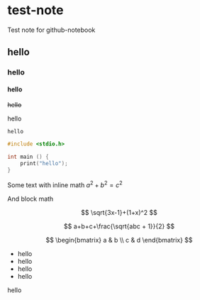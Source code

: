 # test-note
Test note for github-notebook

## hello

### hello

#### hello

~~hello~~

hello

`hello`

```c
#include <stdio.h>

int main () {
	print("hello");
}
```

Some text with inline math $a^2 + b^2 = c^2$

And block math

$$
\sqrt{3x-1}+(1+x)^2
$$

$$
a+b+c+\frac{\sqrt{abc + 1}}{2}
$$

$$
\begin{bmatrix}
a & b \\
c & d
\end{bmatrix}
$$

- hello
- hello
- hello
- hello

hello